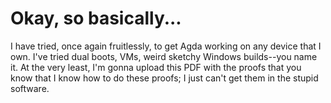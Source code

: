 # Okay, so basically...

I have tried, once again fruitlessly, to get Agda working on any device that I own. I've tried dual boots, VMs, weird sketchy Windows builds--you name it. At the very least, I'm gonna upload this PDF with the proofs that you know that I know how to do these proofs; I just can't get them in the stupid software.
